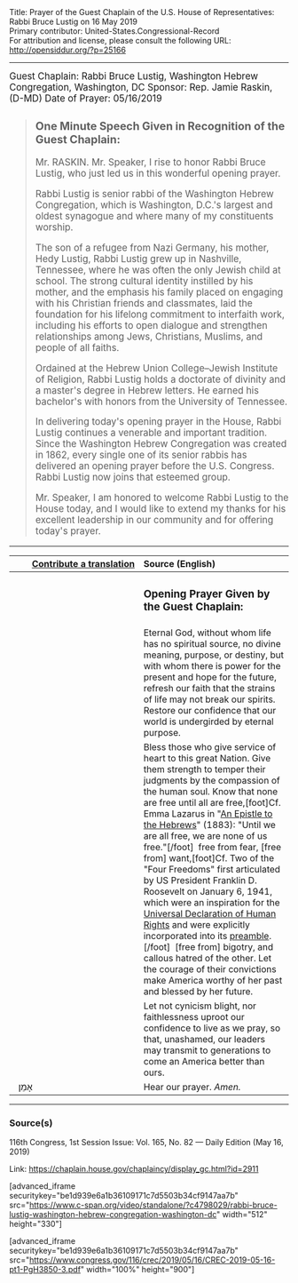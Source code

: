 <html>
<head></head>
<body>
Title: Prayer of the Guest Chaplain of the U.S. House of Representatives: Rabbi Bruce Lustig on 16 May 2019<br />
Primary contributor: United-States.Congressional-Record<br />
For attribution and license, please consult the following URL: <a href="http://opensiddur.org/?p=25166">http://opensiddur.org/?p=25166</a>
<p />
<hr />

<div class="english" style="font-size:1.2em;">
Guest Chaplain: Rabbi Bruce Lustig, Washington Hebrew Congregation, Washington, DC
Sponsor: Rep. Jamie Raskin, (D-MD)
Date of Prayer: 05/16/2019

<blockquote>
<h3>One Minute Speech Given in Recognition of the Guest Chaplain:</h3>

Mr. RASKIN. Mr. Speaker, I rise to honor Rabbi Bruce Lustig, who just led us in this wonderful opening prayer.

Rabbi Lustig is senior rabbi of the Washington Hebrew Congregation, which is Washington, D.C.'s largest and oldest synagogue and where many of my constituents worship.

The son of a refugee from Nazi Germany, his mother, Hedy Lustig, Rabbi Lustig grew up in Nashville, Tennessee, where he was often the only Jewish child at school. The strong cultural identity instilled by his mother, and the emphasis his family placed on engaging with his Christian friends and classmates, laid the foundation for his lifelong commitment to interfaith work, including his efforts to open dialogue and strengthen relationships among Jews, Christians, Muslims, and people of all faiths.

Ordained at the Hebrew Union College–Jewish Institute of Religion, Rabbi Lustig holds a doctorate of divinity and a master's degree in Hebrew letters. He earned his bachelor's with honors from the University of Tennessee.

In delivering today's opening prayer in the House, Rabbi Lustig continues a venerable and important tradition. Since the Washington Hebrew Congregation was created in 1862, every single one of its senior rabbis has delivered an opening prayer before the U.S. Congress. Rabbi Lustig now joins that esteemed group.

Mr. Speaker, I am honored to welcome Rabbi Lustig to the House today, and I would like to extend my thanks for his excellent leadership in our community and for offering today's prayer.
</blockquote>
</div>

<hr />

<table style="margin-left: auto;margin-right: auto;" class="draggable">
<thead><tr><th id="x" style="text-align: right;"><a href="/contributing/upload/">Contribute a translation</a></th><th style="text-align: left;">Source (English)</th></tr></thead>
<tbody>
<tr><td style="vertical-align:top;" width="46%">
<div class="liturgy"><span lang="he">

</span></div></td>
 
<td style="vertical-align:top;" width="53%">
<div class="english">
<h3>Opening Prayer Given by the Guest Chaplain:</h3>
</div></td></tr>


<tr><td style="vertical-align:top;" width="46%">
<div class="liturgy"><span lang="he">

</span></div></td>
 
<td style="vertical-align:top;" width="53%">
<div class="english">
Eternal God, 
without whom life has no spiritual source, 
no divine meaning, purpose, or destiny, 
but with whom there is power for the present 
and hope for the future,
refresh our faith 
that the strains of life 
may not break our spirits. 
Restore our confidence 
that our world is undergirded by eternal purpose.
</div></td></tr>


<tr><td style="vertical-align:top;" width="46%">
<div class="liturgy"><span lang="he">

</span></div></td>
 
<td style="vertical-align:top;" width="53%">
<div class="english">
Bless those who give service of heart to this great Nation. 
Give them strength to temper their judgments 
by the compassion of the human soul. 
Know that none are free until all are free,[foot]Cf. Emma Lazarus in "<a href="https://jwa.org/media/quote-from-epistle-to-hebrews">An Epistle to the Hebrews</a>" (1883): "Until we are all free, we are none of us free."[/foot]&nbsp; 
free from fear, 
[free from] want,[foot]Cf. Two of the "Four Freedoms" first articulated by US President Franklin D. Roosevelt on January 6, 1941, which were an inspiration for the <a href="http://www.un.org/en/documents/udhr/">Universal Declaration of Human Rights</a> and were explicitly incorporated into its <a href="http://www.un.org/en/documents/udhr/index.shtml#ap">preamble</a>.[/foot]&nbsp; 
[free from] bigotry, and callous hatred of the other. 
Let the courage of their convictions 
make America worthy of her past 
and blessed by her future.
</div></td></tr>


<tr><td style="vertical-align:top;" width="46%">
<div class="liturgy"><span lang="he">

</span></div></td>
 
<td style="vertical-align:top;" width="53%">
<div class="english">
Let not cynicism blight, 
nor faithlessness uproot 
our confidence to live as we pray, 
so that, unashamed, 
our leaders may transmit 
to generations to come 
an America better than ours.
</div></td></tr>


<tr><td style="vertical-align:top;" width="46%">
<div class="liturgy"><span lang="he">
&nbsp;
אָמֵן׃
</span></div></td>
 
<td style="vertical-align:top;" width="53%">
<div class="english">
Hear our prayer. 
<em>Amen.</em>
</div></td></tr>
</tbody></table>

<hr />

<h3>Source(s)</h3>

116th Congress, 1st Session
Issue: Vol. 165, No. 82 — Daily Edition (May 16, 2019)

Link: <a href="https://chaplain.house.gov/chaplaincy/display_gc.html?id=2911">https://chaplain.house.gov/chaplaincy/display_gc.html?id=2911</a>

[advanced_iframe securitykey="be1d939e6a1b36109171c7d5503b34cf9147aa7b" src="https://www.c-span.org/video/standalone/?c4798029/rabbi-bruce-lustig-washington-hebrew-congregation-washington-dc" width="512" height="330"]

[advanced_iframe securitykey="be1d939e6a1b36109171c7d5503b34cf9147aa7b" src="https://www.congress.gov/116/crec/2019/05/16/CREC-2019-05-16-pt1-PgH3850-3.pdf" width="100%" height="900"]
</body>
</html>